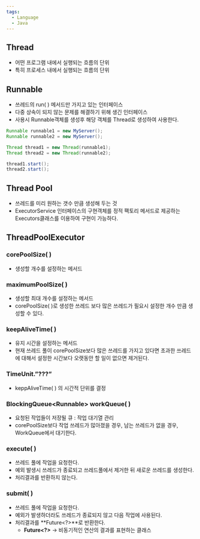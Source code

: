 ```yaml
---
tags:
  - Language
  - Java
---
```

## Thread
- 어떤 프로그램 내에서 실행되는 흐름의 단위
- 특히 프로세스 내에서 실행되는 흐름의 단위

## Runnable
- 쓰레드의 run( ) 메서드만 가지고 있는 인터페이스
- 다중 상속이 되지 않는 문제를 해결하기 위해 생긴 인터페이스
- 사용시 Runnable객체를 생성후 해당 객체를 Thread로 생성하여 사용한다.

```java
Runnable runnable1 = new MyServer();
Runnable runnable2 = new MyServer();

Thread thread1 = new Thread(runnable1);
Thread thread2 = new Thread(runnable2);

thread1.start();
thread2.start();
```

## Thread Pool
- 쓰레드를 미리 원하는 갯수 만큼 생성해 두는 것
- ExecutorService 인터페이스의 구현객체를 정적 팩토리 메서드로 제공하는 Executors클래스를 이용하여 구현이 가능하다.

## ThreadPoolExecutor
### corePoolSize( )
- 생성할 개수를 설정하는 메서드
### maximumPoolSize( )
- 생성할 최대 개수를 설정하는 메서드
- corePoolSize( )로 생성한 쓰레드 보다 많은 쓰레드가 필요시 설정한 개수 만큼 생성할 수 있다.
### keepAliveTime( )
- 유지 시간을 설정하는 메서드
- 현재 쓰레드 풀이 corePoolSize보다 많은 쓰레드를 가지고 있다면 초과한 쓰레드에 대해서 설정한 시간보다 오랫동안 할 일이 없으면 제거된다.
### TimeUnit.”???”
- keppAliveTime( ) 의 시간적 단위를 결정
### BlockingQueue\<Runnable\> workQueue( )
- 요청된 작업들이 저장될 큐 : 작업 대기열 관리
- corePoolSize보다 작업 쓰레드가 많아졌을 경우, 남는 쓰레드가 없을 경우, WorkQueue에서 대기한다.
### execute( )
- 쓰레드 풀에 작업을 요청한다.
- 예외 발생시 쓰레드가 종료되고 쓰레드풀에서 제거한 뒤 새로운 쓰레드를 생성한다.
- 처리결과를 반환하지 않는다.
### submit( )
- 쓰레드 풀에 작업을 요청한다.
- 예외가 발생하더라도 쓰레드가 종료되지 않고 다음 작업에 사용된다.
- 처리결과를 **Future\<?\>**로 반환한다.
    - **Future\<?\>**
        → 비동기적인 연산의 결과를 표현하는 클래스
